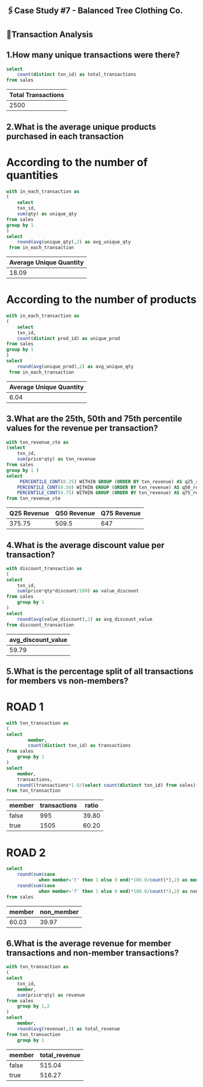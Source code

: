 ## 🖇️Case Study #7 - Balanced Tree Clothing Co.
## 📎Transaction Analysis

## 1.How many unique transactions were there? 
```sql	 
select 
	count(distinct txn_id) as total_transactions 
from sales	
```
| Total Transactions |
|---------------------|
|        2500         |

## 2.What is the average unique products purchased in each transaction
# According to the number of quantities
````sql
with in_each_transaction as 
(
	select 
	txn_id,
	sum(qty) as unique_qty
from sales 
group by 1
)
select 
	round(avg(unique_qty),2) as avg_unique_qty
 from in_each_transaction
````
| Average Unique Quantity |
|-------------------------|
|         18.09           |

# According to the number of products
````sql
with in_each_transaction as 
(
	select 
	txn_id,
	count(distinct prod_id) as unique_prod
from sales 
group by 1
)
select 
	round(avg(unique_prod),2) as avg_unique_qty
 from in_each_transaction
````
| Average Unique Quantity |
|-------------------------|
|         6.04            |
## 3.What are the 25th, 50th and 75th percentile values for the revenue per transaction?
````sql	
with txn_revenue_cte as 
(select 
	txn_id,
	sum(price*qty) as txn_revenue 
from sales 
group by 1 )
select 
	 PERCENTILE_CONT(0.25) WITHIN GROUP (ORDER BY txn_revenue) AS q25_revenue,
    PERCENTILE_CONT(0.50) WITHIN GROUP (ORDER BY txn_revenue) AS q50_revenue,
    PERCENTILE_CONT(0.75) WITHIN GROUP (ORDER BY txn_revenue) AS q75_revenue
from txn_revenue_cte
````
| Q25 Revenue | Q50 Revenue | Q75 Revenue |
|-------------|-------------|-------------|
|   375.75    |    509.5    |    647      |

## 4.What is the average discount value per transaction?
	
````sql
with discount_transaction as 
(
select 
	txn_id,
	sum(price*qty*discount/100) as value_discount
from sales 
	group by 1
)
select 
	round(avg(value_discount),2) as avg_discount_value
from discount_transaction
````
| avg_discount_value |
|-------------------|
|       59.79       |

## 5.What is the percentage split of all transactions for members vs non-members?
	 
# ROAD 1
````sql
with txn_transaction as 
(
select 
		member,
		count(distinct txn_id) as transactions 
from sales 
	group by 1
)
select 
	member,
	transactions,
	round((transactions*1.0/(select count(distinct txn_id) from sales)*1.0)*100,2) as ratio
from txn_transaction
````
| member | transactions | ratio  |
|--------|--------------|--------|
| false  | 995          | 39.80  |
| true   | 1505         | 60.20  |

# ROAD 2
````sql
select 
	round(sum(case 
			when member='t' then 1 else 0 end)*100.0/count(*),2) as member,
	round(sum(case 
			when member='f' then 1 else 0 end)*100.0/count(*),2) as non_member
from sales
````
| member    | non_member |
|-----------|------------|
| 60.03     | 39.97      |
## 6.What is the average revenue for member transactions and non-member transactions?
````sql
with txn_transaction as 
(
select 
	txn_id,
	member,
	sum(price*qty) as revenue 
from sales 
	group by 1,2
)
select 
	member,
	round(avg(revenue),2) as total_revenue
from txn_transaction
	group by 1
````
| member | total_revenue |
|--------|---------------|
| false  |      515.04   |
| true   |      516.27   |
